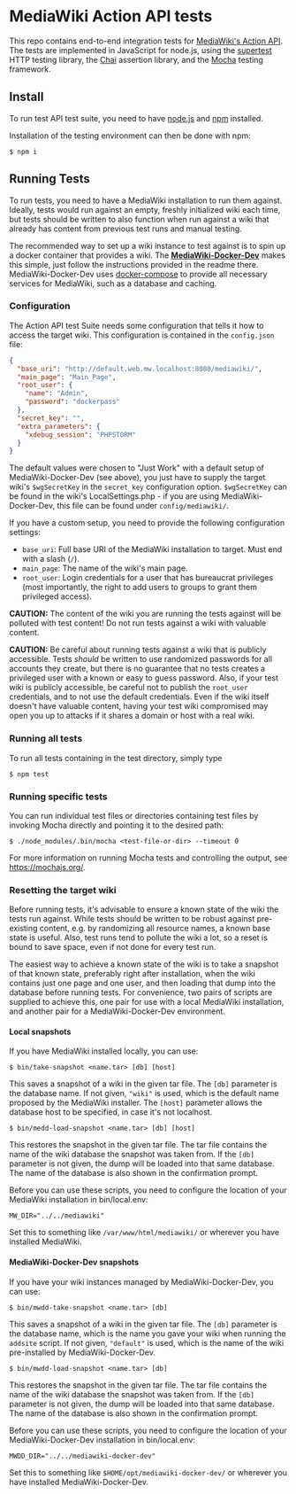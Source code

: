 # MediaWiki Action API tests

This repo contains end-to-end integration tests for [MediaWiki's Action API](https://www.mediawiki.org/wiki/API).
The tests are implemented in JavaScript for node.js, using the
[supertest](https://www.npmjs.com/package/supertest)
HTTP testing library, the [Chai](https://www.npmjs.com/package/chai) assertion
library, and the [Mocha](https://www.npmjs.com/package/mocha) testing framework.

## Install
To run test API test suite, you need to have [node.js](https://nodejs.org/)
and [npm](https://www.npmjs.com/) installed.

Installation of the testing environment can then be done with npm:

    $ npm i

## Running Tests

To run tests, you need to have a MediaWiki installation to run them against.
Ideally, tests would run against an empty, freshly initialized wiki each time,
but tests should be written to also function when run against a wiki that
already has content from previous test runs and manual testing.

The recommended way to set up a wiki instance to test against is to spin up a
docker container that provides a wiki.
The **[MediaWiki-Docker-Dev](https://github.com/addshore/mediawiki-docker-dev)**
makes this simple, just follow the instructions provided in the readme there.
MediaWiki-Docker-Dev uses [docker-compose](https://docs.docker.com/compose/)
to provide all necessary services for MediaWiki, such as a database and caching.

### Configuration

The Action API test Suite needs some configuration that tells it how to access
the target wiki. This configuration is contained in the `config.json` file:

```json
{
  "base_uri": "http://default.web.mw.localhost:8080/mediawiki/",
  "main_page": "Main_Page",
  "root_user": {
    "name": "Admin",
    "password": "dockerpass"
  },
  "secret_key": "",
  "extra_parameters": {
    "xdebug_session": "PHPSTORM"
  }
}
```

The default values were chosen to "Just Work" with a default setup of
MediaWiki-Docker-Dev (see above), you just have to supply the target wiki's
`$wgSecretKey` in the `secret_key` configuration option. `$wgSecretKey`
can be found in the wiki's LocalSettings.php - if you are using
MediaWiki-Docker-Dev, this file can be found under `config/mediawiki/`.

If you have a custom setup, you need to provide the following configuration settings:

* `base_uri`: Full base URI of the MediaWiki installation to target.
Must end with a slash (`/`).
* `main_page`: The name of the wiki's main page.
* `root_user`: Login credentials for a user that has bureaucrat privileges
(most importantly, the right to add users to groups to grant them privileged access).

**CAUTION:** The content of the wiki you are running the tests against will be
polluted with test content! Do not run tests against a wiki with valuable content.

**CAUTION:** Be careful about running tests against a wiki that is publicly
accessible.
Tests *should* be written to use randomized passwords for all accounts they
create, but there is no guarantee that no tests creates a privileged user with
a known or easy to guess password. Also, if your test wiki is publicly accessible,
be careful not to publish the `root_user` credentials, and to not use the default
credentials.
Even if the wiki itself doesn't have valuable content, having your test wiki
compromised may open you up to attacks if it shares a domain or host with a real
wiki.

### Running all tests
To run all tests containing in the test directory, simply type

    $ npm test

### Running specific tests
You can run individual test files or directories containing test files by
invoking Mocha directly and pointing it to the desired path:

    $ ./node_modules/.bin/mocha <test-file-or-dir> --timeout 0

For more information on running Mocha tests and controlling the output,
see https://mochajs.org/.

### Resetting the target wiki
Before running tests, it's advisable to ensure a known state of the wiki the tests run against.
While tests should be written to be robust against pre-existing content, e.g. by randomizing all
resource names, a known base state is useful. Also, test runs tend to pollute the wiki a lot,
so a reset is bound to save space, even if not done for every test run.

The easiest way to achieve a known state of the wiki is to take a snapshot of that known state,
preferably right after installation, when the wiki contains just one page and one user, and then
loading that dump into the database before running tests. For convenience, two pairs of scripts are
supplied to achieve this, one pair for use with a local MediaWiki installation, and another pair
for a MediaWiki-Docker-Dev environment.

#### Local snapshots
If you have MediaWiki installed locally, you can use:

    $ bin/take-snapshot <name.tar> [db] [host]

This saves a snapshot of a wiki in the given tar file. The `[db]` parameter is the database name.
If not given, `"wiki"` is used, which is the default name proposed by the MediaWiki installer.
The `[host]` parameter allows the database host to be specified, in case it's not localhost.

    $ bin/medd-load-snapshot <name.tar> [db] [host]

This restores the snapshot in the given tar file. The tar file contains the name of the wiki
database the snapshot was taken from. If the `[db]` parameter is not given, the dump will be loaded
into that same database. The name of the database is also shown in the confirmation prompt.

Before you can use these scripts, you need to configure the location of your MediaWiki
installation in bin/local.env:

```
MW_DIR="../../mediawiki"
```

Set this to something like `/var/www/html/mediawiki/` or wherever you have installed MediaWiki.

#### MediaWiki-Docker-Dev snapshots
If you have your wiki instances managed by MediaWiki-Docker-Dev, you can use:

    $ bin/mwdd-take-snapshot <name.tar> [db]

This saves a snapshot of a wiki in the given tar file. The `[db]` parameter is the database name,
which is the name you gave your wiki when running the `addsite` script. If not given, `"default"`
is used, which is the name of the wiki pre-installed by MediaWiki-Docker-Dev.

    $ bin/mwdd-load-snapshot <name.tar> [db]

This restores the snapshot in the given tar file. The tar file contains the name of the wiki
database the snapshot was taken from. If the `[db]` parameter is not given, the dump will be loaded
into that same database. The name of the database is also shown in the confirmation prompt.

Before you can use these scripts, you need to configure the location of your MediaWiki-Docker-Dev
installation in bin/local.env:

```
MWDD_DIR="../../mediawiki-docker-dev"
```

Set this to something like `$HOME/opt/mediawiki-docker-dev/` or wherever you have installed
MediaWiki-Docker-Dev.
